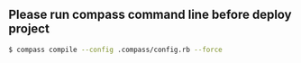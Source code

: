 ## Please run compass command line before deploy project

```bash
$ compass compile --config .compass/config.rb --force
```
